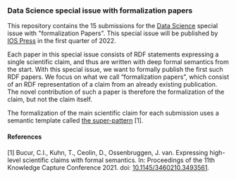 ### Data Science special issue with formalization papers

This repository contains the 15 submissions for the [Data Science](https://datasciencehub.net/) special issue with "formalization Papers". This special issue will be published by [IOS Press](https://www.iospress.com/) in the first quarter of 2022. 

Each paper in this special issue consists of RDF statements expressing a single scientific claim, and thus are written with deep formal semantics from the start. With this special issue, we want to formally publish the first such RDF papers. We focus on what we call “formalization papers”, which consist of an RDF representation of a claim from an already existing publication. The novel contribution of such a paper is therefore the formalization of the claim, but not the claim itself.

The formalization of the main scientific claim for each submission uses a semantic template called [the super-pattern](https://doi.org/10.1145/3460210.3493561) \[1\].


#### References

\[1\] Bucur, C.I., Kuhn, T., Ceolin, D., Ossenbruggen, J. van. Expressing high-level scientific claims with formal semantics. In: Proceedings of the 11th Knowledge Capture Conference 2021. doi: [10.1145/3460210.3493561](https://doi.org/10.1145/3460210.3493561).

